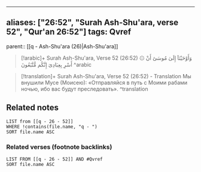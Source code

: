 
---
aliases: ["26:52", "Surah Ash-Shu'ara, verse 52", "Qur'an 26:52"]
tags: Qvref
---

parent:: [[q - Ash-Shu'ara (26)|Ash-Shu'ara]]

> [!arabic]+ Surah Ash-Shu'ara, Verse 52 (26:52)
> <span class="quran-arabic">۞ وَأَوْحَيْنَآ إِلَىٰ مُوسَىٰٓ أَنْ أَسْرِ بِعِبَادِىٓ إِنَّكُم مُّتَّبَعُونَ</span>
^arabic

> [!translation]+ Surah Ash-Shu'ara, Verse 52 (26:52) - Translation
> Мы внушили Мусе (Моисею): «Отправляйся в путь с Моими рабами ночью, ибо вас будут преследовать».
^translation



## Related notes
```dataview
LIST from [[q - 26 - 52]]
WHERE !contains(file.name, "q - ")
SORT file.name ASC
```

### Related verses (footnote backlinks)
```dataview
LIST FROM [[q - 26 - 52]] AND #Qvref
SORT file.name ASC
```

